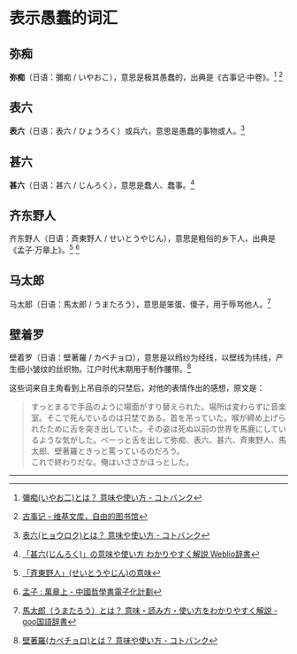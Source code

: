 # 表示愚蠢的词汇

## 弥痴

**弥痴**（日语：彌痴 / いやおこ），意思是极其愚蠢的，出典是《古事记·中卷》。[^1] [^2]

## 表六

**表六**（日语：表六 / ひょうろく）或兵六，意思是愚蠢的事物或人。[^3]

## 甚六

**甚六**（日语：甚六 / じんろく），意思是蠢人、蠢事。[^4]

## 齐东野人

齐东野人（日语：斉東野人 / せいとうやじん），意思是粗俗的乡下人，出典是《孟子·万章上》。[^5] [^6]

## 马太郎

马太郎（日语：馬太郎 / うまたろう），意思是笨蛋、傻子，用于辱骂他人。[^7]

## 壁着罗

壁着罗（日语：壁著羅 / カベチョロ），意思是以绉纱为经线，以壁线为纬线，产生细小皱纹的丝织物。江户时代末期用于制作腰带。[^8]

这些词来自主角看到上吊自杀的只埜后，对他的表情作出的感想，原文是：

> すっとまるで手品のように場面がすり替えられた。場所は変わらずに音楽室。そこで死んでいるのは只埜である。首を吊っていた。喉が締め上げられたために舌を突き出していた。その姿は死ぬ以前の世界を馬鹿にしているような気がした。べーっと舌を出して弥痴、表六、甚六、斉東野人、馬太郎、壁著羅ときっと罵っているのだろう。  
> これで終わりだな。俺はいささかほっとした。

---

[^1]: [彌痴\(いやお二)とは？ 意味や使い方 - コトバンク](https://kotobank.jp/word/%E5%BD%8C%E7%97%B4-2008679)  
[^2]: [古事记 - 维基文库，自由的图书馆](https://zh.wikisource.org/zh-hans/%E5%8F%A4%E4%BA%8B%E8%A8%98)  
[^3]: [表六\(ヒョウロク)とは？ 意味や使い方 - コトバンク](https://kotobank.jp/word/%E8%A1%A8%E5%85%AD-613633)  
[^4]: [「甚六&lpar;じんろく&rpar;」の意味や使い方 わかりやすく解説 Weblio辞書](https://www.weblio.jp/content/%E7%94%9A%E5%85%AD)  
[^5]: [「斉東野人」(せいとうやじん)の意味](https://yoji.jitenon.jp/yojil/5692.html)  
[^6]: [孟子 : 萬章上 - 中國哲學書電子化計劃](https://ctext.org/mengzi/wan-zhang-i/zhs)  
[^7]: [馬太郎（うまたろう）とは？ 意味・読み方・使い方をわかりやすく解説 - goo国語辞書](https://dictionary.goo.ne.jp/word/%E9%A6%AC%E5%A4%AA%E9%83%8E/)  
[^8]: [壁著羅(カベチョロ)とは？ 意味や使い方 - コトバンク](https://kotobank.jp/word/%E5%A3%81%E8%91%97%E7%BE%85-466023)

